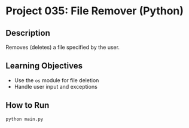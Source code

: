 # Project 035: File Remover (Python)

## Description
Removes (deletes) a file specified by the user.

## Learning Objectives
- Use the `os` module for file deletion
- Handle user input and exceptions

## How to Run
```
python main.py
```
